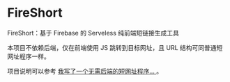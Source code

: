 # FireShort

FireShort：基于 Firebase 的 Serveless 纯前端短链接生成工具

本项目不依赖后端，仅在前端使用 JS 跳转到目标网址，且 URL 结构可同普通短网址程序一样。

项目说明可以参考 [我写了一个无需后端的短网址程序... ](https://ibcl.us/ShortLink-Firebase_20230626/)。
